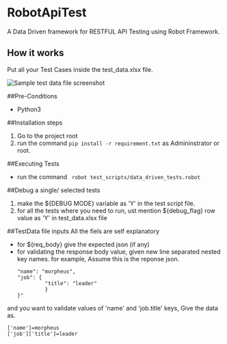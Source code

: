 # RobotApiTest
A Data Driven framework for RESTFUL API Testing using Robot Framework.

## How it works
Put all your Test Cases inside the test_data.xlsx file.

![Sample test data file screenshot](https://github.com/joydeep100/RobotApiTest/sample_reports/Excel.jpg?raw=true)

##Pre-Conditions 
- Python3

##Installation steps
1. Go to the project root
2. run the command ```pip install -r requirement.txt``` as Admininstrator or root.

##Executing Tests
- run the command ``` robot test_scripts/data_driven_tests.robot``` 

##Debug a single/ selected tests
1. make the ${DEBUG MODE} variable as 'Y' in the test script file.
2. for all the tests where you need to run, ust mention ${debug_flag} row value as 'Y' in test_data.xlsx file

##TestData file inputs
All the fiels are self explanatory
- for ${req_body} give the expected json (if any)
- for validating the response body value, given new line separated nested key names. for example,
  Assume this is the reponse json.
    ```"{
    "name": "morpheus",
    "job": {
             "title": "leader"
             }
    }"
and you want to validate values of 'name' and 'job.title' keys,
Give the data as.
```
['name']=morpheus
['job']['title']=leader

